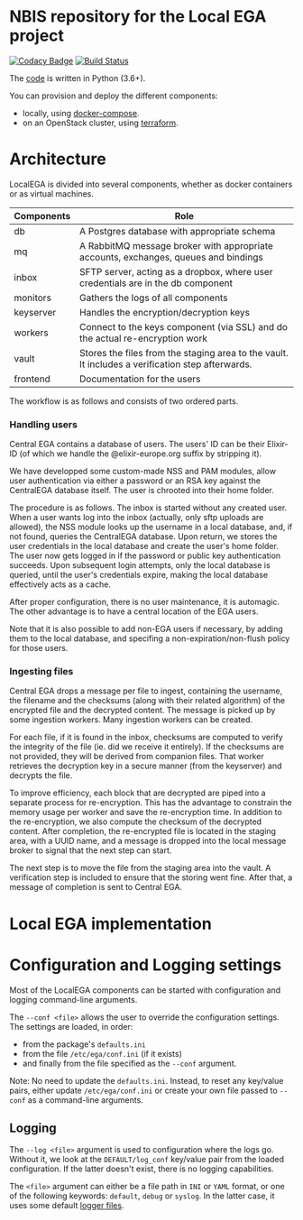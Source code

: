 # NBIS repository for the Local EGA project

[![Codacy Badge](https://api.codacy.com/project/badge/Grade/3dd83b28ec2041889bfb13641da76c5b)](https://www.codacy.com/app/NBIS/LocalEGA?utm_source=github.com&amp;utm_medium=referral&amp;utm_content=NBISweden/LocalEGA&amp;utm_campaign=Badge_Grade)
[![Build Status](https://travis-ci.org/NBISweden/LocalEGA.svg?branch=dev)](https://travis-ci.org/NBISweden/LocalEGA)

The [code](./src) is written in Python (3.6+).

You can provision and deploy the different components:

* locally, using [docker-compose](./docker).
* on an OpenStack cluster, using [terraform](./terraform).

# Architecture

LocalEGA is divided into several components, whether as docker
containers or as virtual machines.

| Components | Role |
|------------|------|
| db         | A Postgres database with appropriate schema |
| mq         | A RabbitMQ message broker with appropriate accounts, exchanges, queues and bindings |
| inbox      | SFTP server, acting as a dropbox, where user credentials are in the db component |
| monitors   | Gathers the logs of all components |
| keyserver  | Handles the encryption/decryption keys |
| workers    | Connect to the keys component (via SSL) and do the actual re-encryption work |
| vault      | Stores the files from the staging area to the vault. It includes a verification step afterwards. |
| frontend   | Documentation for the users |

The workflow is as follows and consists of two ordered parts.

### Handling users

Central EGA contains a database of users. The users' ID can be their Elixir-ID
(of which we handle the @elixir-europe.org suffix by stripping it).

We have developped some custom-made NSS and PAM modules, allow user
authentication via either a password or an RSA key against the
CentralEGA database itself. The user is chrooted into their home
folder.

The procedure is as follows. The inbox is started without any created
user. When a user wants log into the inbox (actually, only sftp
uploads are allowed), the NSS module looks up the username in a local
database, and, if not found, queries the CentralEGA database. Upon
return, we stores the user credentials in the local database and
create the user's home folder. The user now gets logged in if the
password or public key authentication succeeds. Upon subsequent login
attempts, only the local database is queried, until the user's
credentials expire, making the local database effectively acts as a
cache.

After proper configuration, there is no user maintenance, it is
automagic. The other advantage is to have a central location of the
EGA users.

Note that it is also possible to add non-EGA users if necessary, by
adding them to the local database, and specifing a
non-expiration/non-flush policy for those users.


### Ingesting files

Central EGA drops a message per file to ingest, containing the
username, the filename and the checksums (along with their related
algorithm) of the encrypted file and the decrypted content. The
message is picked up by some ingestion workers. Many ingestion workers
can be created.

For each file, if it is found in the inbox, checksums are computed to
verify the integrity of the file (ie. did we receive it entirely). If
the checksums are not provided, they will be derived from companion
files. That worker retrieves the decryption key in a secure
manner (from the keyserver) and decrypts the file.

To improve efficiency, each block that are decrypted are piped into a
separate process for re-encryption. This has the advantage to
constrain the memory usage per worker and save the re-encryption
time. In addition to the re-encryption, we also compute the checksum
of the decrypted content. After completion, the re-encrypted file is
located in the staging area, with a UUID name, and a message is
dropped into the local message broker to signal that the next step can
start.

The next step is to move the file from the staging area into the
vault. A verification step is included to ensure that the storing went
fine.  After that, a message of completion is sent to Central EGA.


# Local EGA implementation

# Configuration and Logging settings

Most of the LocalEGA components can be started with configuration and logging command-line arguments.

The `--conf <file>` allows the user to override the configuration settings.
The settings are loaded, in order:
* from the package's `defaults.ini`
* from the file `/etc/ega/conf.ini` (if it exists)
* and finally from the file specified as the `--conf` argument.

Note: No need to update the `defaults.ini`. Instead, to reset any
key/value pairs, either update `/etc/ega/conf.ini` or create your own
file passed to `--conf` as a command-line arguments.

## Logging

The `--log <file>` argument is used to configuration where the logs go.
Without it, we look at the `DEFAULT/log_conf` key/value pair from the loaded configuration.
If the latter doesn't exist, there is no logging capabilities.

The `<file>` argument can either be a file path in `INI` or `YAML`
format, or one of the following keywords: `default`, `debug` or
`syslog`. In the latter case, it uses some
default [logger files](lega/conf/loggers).

